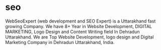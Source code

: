 # seo
 WebSeoExpert (web development and SEO Expert) is a Uttarakhand fast growing Company. We have 8+ Year in Website Development, DIGITAL MARKETING, Logo Design and Content Writing field In Dehradun    Uttarakhand. We are Top Website Development, logo design and Digital Marketing Company in Dehradun Uttarakhand, India.  
